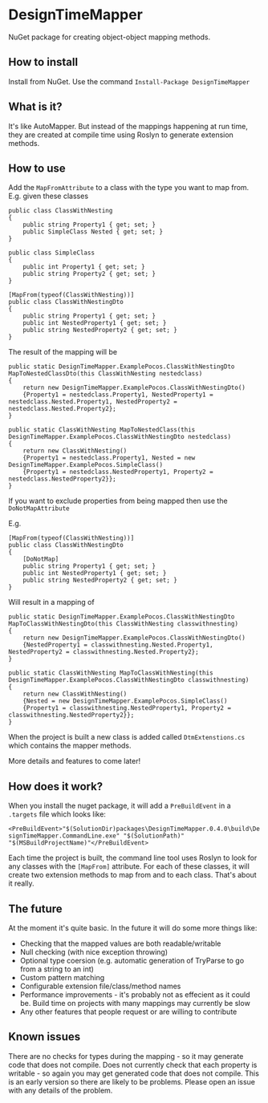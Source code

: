 # DesignTimeMapper
NuGet package for creating object-object mapping methods.

## How to install ##

Install from NuGet. Use the command `Install-Package DesignTimeMapper`

## What is it? ##

It's like AutoMapper. But instead of the mappings happening at run time, they are created at compile time using Roslyn to generate extension methods.

## How to use ##

Add the `MapFromAttribute` to a class with the type you want to map from.
E.g. given these classes
    
    public class ClassWithNesting
    {
        public string Property1 { get; set; }
        public SimpleClass Nested { get; set; }
    }
    
    public class SimpleClass
    {
        public int Property1 { get; set; }
        public string Property2 { get; set; }
    }

    [MapFrom(typeof(ClassWithNesting))]
    public class ClassWithNestingDto
    {
        public string Property1 { get; set; }
        public int NestedProperty1 { get; set; }
        public string NestedProperty2 { get; set; }
    }

The result of the mapping will be 
    
    public static DesignTimeMapper.ExamplePocos.ClassWithNestingDto MapToNestedClassDto(this ClassWithNesting nestedclass)
    {
        return new DesignTimeMapper.ExamplePocos.ClassWithNestingDto()
        {Property1 = nestedclass.Property1, NestedProperty1 = nestedclass.Nested.Property1, NestedProperty2 = nestedclass.Nested.Property2};
    }

    public static ClassWithNesting MapToNestedClass(this DesignTimeMapper.ExamplePocos.ClassWithNestingDto nestedclass)
    {
        return new ClassWithNesting()
        {Property1 = nestedclass.Property1, Nested = new DesignTimeMapper.ExamplePocos.SimpleClass()
        {Property1 = nestedclass.NestedProperty1, Property2 = nestedclass.NestedProperty2}};
    }

If you want to exclude properties from being mapped then use the `DoNotMapAttribute`

E.g. 
    
    [MapFrom(typeof(ClassWithNesting))]
    public class ClassWithNestingDto
    {
        [DoNotMap]
        public string Property1 { get; set; }
        public int NestedProperty1 { get; set; }
        public string NestedProperty2 { get; set; }
    }

Will result in a mapping of 

    public static DesignTimeMapper.ExamplePocos.ClassWithNestingDto MapToClassWithNestingDto(this ClassWithNesting classwithnesting)
    {
        return new DesignTimeMapper.ExamplePocos.ClassWithNestingDto()
        {NestedProperty1 = classwithnesting.Nested.Property1, NestedProperty2 = classwithnesting.Nested.Property2};
    }

    public static ClassWithNesting MapToClassWithNesting(this DesignTimeMapper.ExamplePocos.ClassWithNestingDto classwithnesting)
    {
        return new ClassWithNesting()
        {Nested = new DesignTimeMapper.ExamplePocos.SimpleClass()
        {Property1 = classwithnesting.NestedProperty1, Property2 = classwithnesting.NestedProperty2}};
    }

When the project is built a new class is added called `DtmExtenstions.cs` which contains the mapper methods.

More details and features to come later!

## How does it work? ##

When you install the nuget package, it will add a `PreBuildEvent` in a `.targets` file which looks like:

`<PreBuildEvent>"$(SolutionDir)packages\DesignTimeMapper.0.4.0\build\DesignTimeMapper.CommandLine.exe" "$(SolutionPath)" "$(MSBuildProjectName)"</PreBuildEvent>`

Each time the project is built, the command line tool uses Roslyn to look for any classes with the `[MapFrom]` attribute. For each of these classes, it will create two extension methods to map from and to each class. That's about it really.

## The future ##

At the moment it's quite basic. In the future it will do some more things like:
- Checking that the mapped values are both readable/writable
- Null checking (with nice exception throwing)
- Optional type coersion (e.g. automatic generation of TryParse to go from a string to an int)
- Custom pattern matching
- Configurable extension file/class/method names
- Performance improvements - it's probably not as effecient as it could be. Build time on projects with many mappings may currently be slow
- Any other features that people request or are willing to contribute

## Known issues ##

There are no checks for types during the mapping - so it may generate code that does not compile.
Does not currently check that each property is writable - so again you may get generated code that does not compile.
This is an early version so there are likely to be problems. Please open an issue with any details of the problem.